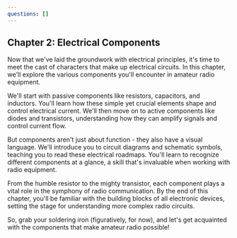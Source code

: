 ```yaml
---
questions: []
---
```


## Chapter 2: Electrical Components

Now that we've laid the groundwork with electrical principles, it's time to meet the cast of characters that make up electrical circuits. In this chapter, we'll explore the various components you'll encounter in amateur radio equipment.

We'll start with passive components like resistors, capacitors, and inductors. You'll learn how these simple yet crucial elements shape and control electrical current. We'll then move on to active components like diodes and transistors, understanding how they can amplify signals and control current flow.

But components aren't just about function - they also have a visual language. We'll introduce you to circuit diagrams and schematic symbols, teaching you to read these electrical roadmaps. You'll learn to recognize different components at a glance, a skill that's invaluable when working with radio equipment.

From the humble resistor to the mighty transistor, each component plays a vital role in the symphony of radio communication. By the end of this chapter, you'll be familiar with the building blocks of all electronic devices, setting the stage for understanding more complex radio circuits.

So, grab your soldering iron (figuratively, for now), and let's get acquainted with the components that make amateur radio possible!
